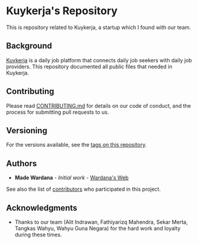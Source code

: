 # Kuykerja's Repository

This is repository related to Kuykerja, a startup which I found with our team.

## Background

[Kuykerja](http://kuykerja.com) is a daily job platform that connects daily job seekers with daily job providers. This repository documented all public files that needed in Kuykerja.

## Contributing

Please read [CONTRIBUTING.md](https://gist.github.com/PurpleBooth/b24679402957c63ec426) for details on our code of conduct, and the process for submitting pull requests to us.

## Versioning

For the versions available, see the [tags on this repository](https://github.com/wardanaa/kuykerja/tags). 

## Authors

* **Made Wardana** - *Initial work* - [Wardana's Web](http://35.224.224.69)

See also the list of [contributors](https://github.com/wardanaa/kuykerja/contributors) who participated in this project.

## Acknowledgments

* Thanks to our team (Alit Indrawan, Fathiyarizq Mahendra, Sekar Merta, Tangkas Wahyu, Wahyu Guna Negara) for the hard work and loyalty during these times.

